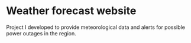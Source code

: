 # Weather forecast website
Project I developed to provide meteorological data and alerts for possible power outages in the region.

